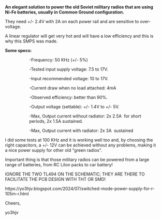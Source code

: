 <p><strong>An elegant solution to power the old Soviet military radios that are using Ni-Fe batteries, usually in Common Ground configuration.</strong></p>
<p>They need +/- 2.4V with 2A on each power rail and are sensitive to over-voltage.</p>
<p>A linear regulator will get very hot and will have a low efficiency and this is why this SMPS was made.</p>
<p><strong>Some specs:</strong></p>
<p style="margin-left: 80px; text-align: left;">-Frequency: 50 KHz (+/- 5%)</p>
<p style="margin-left: 80px; text-align: left;">-Tested input supply voltage: 7.5 to 17V.</p>
<p style="margin-left: 80px; text-align: left;">-Input recommended voltage: 10 to 17V.</p>
<p style="margin-left: 80px; text-align: left;">-Current draw when no load attached: 4mA</p>
<p style="margin-left: 80px; text-align: left;">-Observed efficiency: better than 90%.</p>
<p style="margin-left: 80px; text-align: left;">-Output voltage (settable): +/- 1.4V to +/- 5V.</p>
<p style="margin-left: 80px; text-align: left;">-Max, Output current without radiator: 2x 2.5A&nbsp; for short periods, 2x 1.5A sustained.</p>
<p style="margin-left: 80px; text-align: left;">-Max, Output current with radiator: 2x 3A&nbsp sustained </p>
<p style="text-align: left;">I did some tests at 100 KHz and it is working well too and, by choosing the right capacitors, a +/- 12V can be achieved without any problems, making it a nice power supply for other old "green radios".</p>
<p style="text-align: left;">Important thing is that those military radios can be powered from a large range of batteries, from RC LiIon packs to car battery!</p>
<p style="text-align: left;">IGNORE THE TWO TL494 ON THE SCHEMATIC; THEY ARE THERE TO FACILITATE THE PCB DESIGN WITH THT OR SMD!</p>
https://yo3hjv.blogspot.com/2024/07/switched-mode-power-supply-for-r-105m-r.html
<p style="text-align: left;">Cheers,</p>
<p style="text-align: left;">yo3hjv</p>
